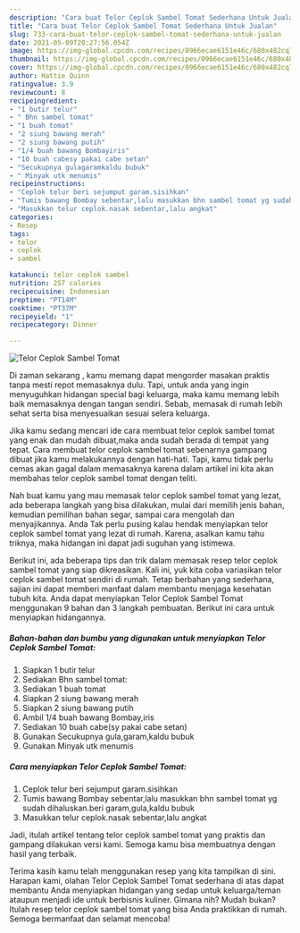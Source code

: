 ```yaml
---
description: "Cara buat Telor Ceplok Sambel Tomat Sederhana Untuk Jualan"
title: "Cara buat Telor Ceplok Sambel Tomat Sederhana Untuk Jualan"
slug: 733-cara-buat-telor-ceplok-sambel-tomat-sederhana-untuk-jualan
date: 2021-05-09T20:27:56.054Z
image: https://img-global.cpcdn.com/recipes/0966ecae6151e46c/680x482cq70/telor-ceplok-sambel-tomat-foto-resep-utama.jpg
thumbnail: https://img-global.cpcdn.com/recipes/0966ecae6151e46c/680x482cq70/telor-ceplok-sambel-tomat-foto-resep-utama.jpg
cover: https://img-global.cpcdn.com/recipes/0966ecae6151e46c/680x482cq70/telor-ceplok-sambel-tomat-foto-resep-utama.jpg
author: Hattie Quinn
ratingvalue: 3.9
reviewcount: 8
recipeingredient:
- "1 butir telur"
- " Bhn sambel tomat"
- "1 buah tomat"
- "2 siung bawang merah"
- "2 siung bawang putih"
- "1/4 buah bawang Bombayiris"
- "10 buah cabesy pakai cabe setan"
- "Secukupnya gulagaramkaldu bubuk"
- " Minyak utk menumis"
recipeinstructions:
- "Ceplok telur beri sejumput garam.sisihkan"
- "Tumis bawang Bombay sebentar,lalu masukkan bhn sambel tomat yg sudah dihaluskan.beri garam,gula,kaldu bubuk"
- "Masukkan telur ceplok.nasak sebentar,lalu angkat"
categories:
- Resep
tags:
- telor
- ceplok
- sambel

katakunci: telor ceplok sambel 
nutrition: 257 calories
recipecuisine: Indonesian
preptime: "PT14M"
cooktime: "PT37M"
recipeyield: "1"
recipecategory: Dinner

---
```



![Telor Ceplok Sambel Tomat](https://img-global.cpcdn.com/recipes/0966ecae6151e46c/680x482cq70/telor-ceplok-sambel-tomat-foto-resep-utama.jpg)

Di zaman  sekarang , kamu memang dapat mengorder masakan praktis tanpa mesti repot memasaknya dulu. Tapi, untuk anda yang ingin menyuguhkan hidangan special bagi keluarga, maka kamu memang lebih baik memasaknya dengan tangan sendiri. Sebab, memasak di rumah lebih sehat serta bisa menyesuaikan sesuai selera keluarga.

Jika kamu sedang mencari ide cara membuat telor ceplok sambel tomat yang enak dan mudah dibuat,maka anda sudah berada di tempat yang tepat. Cara membuat telor ceplok sambel tomat  sebenarnya gampang dibuat jika kamu melakukannya dengan hati-hati. Tapi, kamu tidak perlu cemas akan gagal dalam memasaknya 
karena dalam artikel ini kita akan membahas telor ceplok sambel tomat dengan teliti.  



Nah buat kamu yang mau memasak telor ceplok sambel tomat yang lezat, ada beberapa langkah yang bisa dilakukan, mulai dari memilih jenis bahan, kemudian pemilihan bahan segar, sampai cara mengolah dan menyajikannya. Anda Tak perlu pusing kalau hendak menyiapkan telor ceplok sambel tomat yang lezat di rumah. Karena, asalkan kamu  tahu triknya, maka hidangan ini dapat jadi suguhan yang istimewa.

Berikut ini, ada beberapa tips dan trik dalam memasak resep telor ceplok sambel tomat yang siap dikreasikan. Kali ini, yuk kita coba variasikan telor ceplok sambel tomat sendiri di rumah. Tetap berbahan yang sederhana, sajian ini dapat memberi manfaat dalam membantu menjaga kesehatan tubuh kita. Anda dapat menyiapkan Telor Ceplok Sambel Tomat menggunakan 9 bahan dan 3 langkah pembuatan. Berikut ini cara untuk menyiapkan hidangannya.

<!--inarticleads1-->

##### Bahan-bahan dan bumbu yang digunakan untuk menyiapkan Telor Ceplok Sambel Tomat:

1. Siapkan 1 butir telur
1. Sediakan  Bhn sambel tomat:
1. Sediakan 1 buah tomat
1. Siapkan 2 siung bawang merah
1. Siapkan 2 siung bawang putih
1. Ambil 1/4 buah bawang Bombay,iris
1. Sediakan 10 buah cabe(sy pakai cabe setan)
1. Gunakan Secukupnya gula,garam,kaldu bubuk
1. Gunakan  Minyak utk menumis




<!--inarticleads2-->

##### Cara menyiapkan Telor Ceplok Sambel Tomat:

1. Ceplok telur beri sejumput garam.sisihkan
1. Tumis bawang Bombay sebentar,lalu masukkan bhn sambel tomat yg sudah dihaluskan.beri garam,gula,kaldu bubuk
1. Masukkan telur ceplok.nasak sebentar,lalu angkat




Jadi, itulah artikel tentang  telor ceplok sambel tomat  yang praktis dan gampang dilakukan versi kami. Semoga kamu bisa membuatnya dengan hasil yang terbaik. 

Terima kasih kamu telah menggunakan resep yang kita tampilkan di sini. Harapan kami, olahan  Telor Ceplok Sambel Tomat sederhana di atas dapat membantu Anda menyiapkan hidangan yang sedap untuk keluarga/teman ataupun menjadi ide untuk berbisnis kuliner. Gimana nih? Mudah bukan? Itulah resep telor ceplok sambel tomat yang bisa Anda praktikkan di rumah. Semoga bermanfaat dan selamat mencoba!

